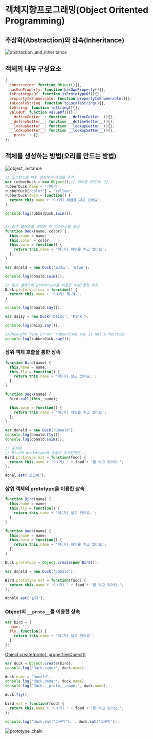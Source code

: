 # 객체지향프로그래밍(Object Oritented Programming)

## 추상화(Abstraction)와 상속(Inheritance)
![abstraction_and_inheritance](supplement.001.png)

## 객체의 내부 구성요소

```javascript
{
  constructor: function Object(){},
  hasOwnProperty: function hasOwnProperty(){},
  isPrototypeOf: function isPrototypeOf(){},
  propertyIsEnumerable: function propertyIsEnumerable(){},
  toLocaleString: function toLocaleString(){},
  toString: function toString(){},
  valueOf: function valueOf(){},
  __defineGetter__: function __defineGetter__(){},
  __defineSetter__: function __defineSetter__(){},
  __lookupGetter__: function __lookupGetter__(){},
  __lookupSetter__: function __lookupSetter__(){},
  __proto__: {}
};

```



## 객체를 생성하는 방법(오리를 만드는 방법)
![object_instance](supplement.002.png)

```javascript
// 인스턴스를 바로 생성해서 속성을 추가
var rubberDuck = new Object();// 리터럴 표현식: {}
rubberDuck.name = '러버덕';
rubberDuck['color'] = 'Yellow';
rubberDuck.swim = function() {
  return this.name + '이(가) 헤엄을 치고 있어요';
}

console.log(rubberDuck.swim());


// 함수 클래스를 정의한 후 인스턴스를 생성
function Duck(name, color) {
  this.name = name;
  this.color = color;
  this.swim = function() {
  	return this.name + '이(가) 헤엄을 치고 있어요';
  };
}

var donald = new Duck('도날드', 'Blue');

console.log(donald.swim());

// 함수 클래스에 prototype을 이용한 속성/행위 추가
Duck.prototype.say = function() {
  return this.name + '이(가) 꽥~꽥~';
}

console.log(donald.say());

var daisy = new Duck('Daisy', 'Pink');

console.log(daisy.say());

//Uncaught Type Error: rubberDuck.say is not a function
console.log(rubberDuck.say());
```

### 상위 객체 호출을 통한 상속
```javascript
function Bird(name) {
  this.name = name;
  this.fly = function() {
    return this.name + '이(가) 날고 있어요.';
  }
}

function Duck(name) {
  Bird.call(this, name);

  this.swim = function() {
    return this.name + '이(가) 헤엄을 치고 있어요';
  };
}

var donald = new Duck('Donald');
console.log(donald.fly());
console.log(donald.swim());

// 문제점
// Bird의 prototype에 속성이 추가된다면...
Bird.prototype.eat = function(food) {
  return this.name + '이(가) ' + food + '를 먹고 있어요.';
};

donal.eat('코코아');
```

### 상위 객체의 prototype을 이용한 상속
```javascript
function Bird(name) {
  this.name = name;
  this.fly = function() {
    return this.name + '이(가) 날고 있어요.';
  }
}

function Duck(name) {
  this.name = name;
  this.swim = function() {
    return this.name + '이(가) 헤엄을 치고 있어요';
  };
}

Duck.prototype = Object.create(new Bird());

var donald = new Duck('Donald');

Bird.prototype.eat = function(food) {
  return this.name + '이(가) ' + food + '를 먹고 있어요.';
};

donald.eat('감자');
```

### Object의 `__proto__`를 이용한 상속
```javascript
var bird = {
  name: '',
  fly: function() {
    return this.name + '이(가) 날고 있어요';
  }
};
```
[Object.create(proto[, propertiesObject])](https://developer.mozilla.org/en-US/docs/Web/JavaScript/Reference/Global_Objects/Object/create)
```javascript
var duck = Object.create(bird);
console.log('duck.name:', duck.name);

duck.name = 'Donald';
console.log('duck.name:', duck.name);
console.log('duck.__proto__.name:', duck.name);

duck.fly();

bird.eat = function(food) {
  return this.name + '이(가) ' + food + '를 먹고 있어요.';
};

console.log('duck.eat("고구마"):', duck.eat('고구마'));
```

![prototype_chain](supplement.object.003.png)
